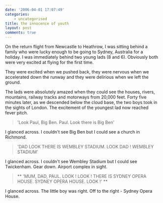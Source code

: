 ```yaml
---
date: '2006-04-01 17:07:49'
categories:
    - uncategorised
title: the innocence of youth
layout: post
comments: true
---
```


On the return flight from Newcastle to Heathrow, I was sitting behind a
family who were lucky enough to be going to Sydney, Australia for a
holiday. I was immediately behind two young lads (8 and 6). Obviously
both were very excited at flying for the first time.

They were excited when we pushed back, they were nervous when we
accelerated down the runway and they were delirious when we left the
ground.

The lads were absolutely amazed when they could see the houses, rivers,
mountains, railway tracks and motorways from 20,000 feet. Forty five
minutes later, as we descended below the cloud base, the two boys took
in the sights of London. The excitement of the youngest lad now reached
fever pitch.
> 'Look Paul, Big Ben. Paul. Look there is Big Ben'

I glanced across. I couldn't see Big Ben but I could see a church in
Richmond.

> 'DAD LOOK THERE IS WEMBLEY STADIUM. LOOK DAD ! WEMBLEY STADIUM'

I glanced across. I couldn't see Wembley Stadium but I could see
Twickenham. Gear down. Airport complex in sight.

> ** 'MUM, DAD, PAUL. LOOK ! LOOK ! THERE IS SYDNEY OPERA HOUSE. SYDNEY
> OPERA HOUSE. LOOK !' **

I glanced across. The little boy was right. Off to the right - Sydney
Opera House.
